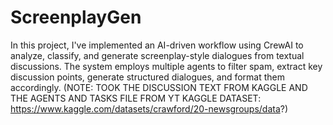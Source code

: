 # ScreenplayGen
In this project, I've implemented an AI-driven workflow using CrewAI to analyze, classify, and generate screenplay-style dialogues from textual discussions. The system employs multiple agents to filter spam, extract key discussion points, generate structured dialogues, and format them accordingly.
(NOTE: TOOK THE DISCUSSION TEXT FROM KAGGLE AND THE AGENTS AND TASKS FILE FROM YT
KAGGLE DATASET: https://www.kaggle.com/datasets/crawford/20-newsgroups/data?)
